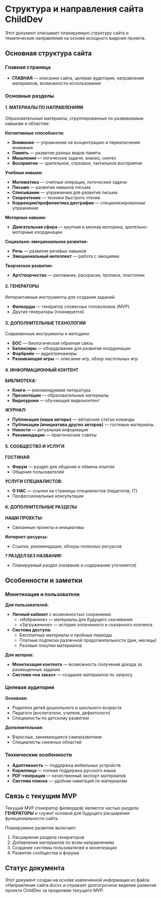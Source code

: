 # Структура и направления сайта ChildDev

Этот документ описывает планируемую структуру сайта и тематические направления на основе исходного видения проекта.

## Основная структура сайта

### Главная страница
- **ГЛАВНАЯ** — описание сайта, целевая аудитория, направления материалов, возможности использования

### Основные разделы

#### 1. МАТЕРИАЛЫ ПО НАПРАВЛЕНИЯМ
Образовательные материалы, сгруппированные по развиваемым навыкам и областям:

**Когнитивные способности:**
- **Внимание** — упражнения на концентрацию и переключение внимания
- **Память** — развитие разных видов памяти
- **Мышление** — логические задачи, анализ, синтез
- **Восприятие** — зрительное, слуховое, тактильное восприятие

**Учебные навыки:**
- **Математика** — счетные операции, логические задачи
- **Письмо** — развитие навыков письма
- **Списывание** — упражнения для развития письма
- **Скорочтение** — техники быстрого чтения
- **Коррекция/профилактика дисграфии** — специализированные упражнения

**Моторные навыки:**
- **Двигательная сфера** — крупная и мелкая моторика, зрительно-моторные координации

**Социально-эмоциональное развитие:**
- **Речь** — развитие речевых навыков
- **Эмоциональный интеллект** — работа с эмоциями

**Творческое развитие:**
- **Арт/творчество** — рисование, раскраски, прописи, пластилин

#### 2. ГЕНЕРАТОРЫ
Интерактивные инструменты для создания заданий:
- **Филворды** — генератор словесных головоломок (MVP)
- Другие генераторы (планируется)

#### 3. ДОПОЛНИТЕЛЬНЫЕ ТЕХНОЛОГИИ
Современные инструменты и методики:
- **БОС** — биологическая обратная связь
- **Балансиры** — оборудование для развития координации
- **Форбрейн** — аудиотренажеры
- **Развивающие игры** — описание игр, обзор настольных игр

#### 4. ИНФОРМАЦИОННЫЙ КОНТЕНТ

**БИБЛИОТЕКА:**
- **Книги** — рекомендуемая литература
- **Презентации** — образовательные материалы
- **Видеоуроки** — обучающий видеоконтент

**ЖУРНАЛ:**
- **Публикации (наши авторы)** — авторские статьи команды
- **Публикации (инициатива других авторов)** — гостевые материалы
- **Новости** — актуальная информация
- **Рекомендации** — практические советы

#### 5. СООБЩЕСТВО И УСЛУГИ

**ГОСТИНАЯ:**
- **Форум** — раздел для общения и обмена опытом
- Общение пользователей

**УСЛУГИ СПЕЦИАЛИСТОВ:**
- **О НАС** — ссылки на страницы специалистов (педагогов, IT)
- Профессиональные консультации

#### 6. ДОПОЛНИТЕЛЬНЫЕ РАЗДЕЛЫ

**НАШИ ПРОЕКТЫ:**
- Связанные проекты и инициативы

**Интернет-ресурсы:**
- Ссылки, рекомендации, обзоры полезных ресурсов

**? РАЗДЕЛ БЕЗ НАЗВАНИЯ:**
- Планируемый раздел (название и содержание уточняется)

## Особенности и заметки

### Монетизация и пользователи

**Для пользователей:**
- **Личный кабинет** с возможностью сохранения:
  - «Избранное» — материалы для будущего скачивания
  - «Загруженное» — история оплаченного и скачанного контента
- **Система доступа:**
  - Бесплатные материалы и пробные периоды
  - Платные подписки различной продолжительности (дни, месяцы)
  - Разовые покупки материалов

**Для авторов:**
- **Монетизация контента** — возможность получения дохода за размещенные задания
- **Система «на заказ»** — создание материалов по запросу

### Целевая аудитория

**Основная:**
- Родители детей дошкольного и школьного возраста
- Педагоги (воспитатели, учителя, дефектологи)
- Специалисты по детскому развитию

**Дополнительная:**
- Взрослые, занимающиеся саморазвитием
- Специалисты смежных областей

### Технические особенности

- **Адаптивность** — поддержка мобильных устройств
- **Кириллица** — полная поддержка русского языка
- **PDF-генерация** — качественный экспорт материалов
- **Система поиска** — удобная навигация по материалам

## Связь с текущим MVP

Текущий MVP (генератор филвордов) является частью раздела **ГЕНЕРАТОРЫ** и служит основой для будущего расширения функциональности сайта. 

Планируемое развитие включает:
1. Расширение раздела генераторов
2. Добавление материалов по всем направлениям
3. Создание системы пользователей и монетизации
4. Развитие сообщества и форума

## Статус документа

Этот документ создан на основе извлеченной информации из файла «Направления сайта.docx» и отражает долгосрочное видение развития проекта ChildDev за пределами текущего MVP.